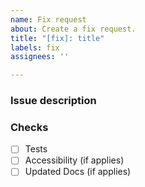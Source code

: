 ```yaml
---
name: Fix request
about: Create a fix request.
title: "[fix]: title"
labels: fix
assignees: ''

---
```


### Issue description

### Checks
- [ ] Tests
- [ ] Accessibility (if applies)
- [ ] Updated Docs (if applies)
